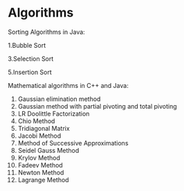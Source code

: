 # Algorithms
 
Sorting Algorithms in Java: 

1.Bubble Sort 

3.Selection Sort

5.Insertion Sort


Mathematical algorithms in C++ and Java:

1. Gaussian elimination method
2. Gaussian method with partial pivoting and total pivoting
3. LR Doolittle Factorization
4. Chio Method
5. Tridiagonal Matrix
6. Jacobi Method
7. Method of Successive Approximations
8. Seidel Gauss Method
9. Krylov Method
10. Fadeev Method
11. Newton Method
12. Lagrange Method


